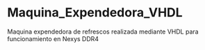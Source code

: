 # Maquina_Expendedora_VHDL
Maquina expendedora de refrescos realizada mediante VHDL para funcionamiento en Nexys DDR4
